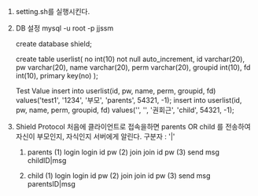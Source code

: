 1. setting.sh를 실행시킨다.

2. DB 설정
	mysql -u root -p jjssm

	create database shield;
	
	create table userlist(
	no int(10) not null auto_increment,
	id varchar(20),
	pw varchar(20),
	name varchar(20),
	perm varchar(20),
	groupid int(10),
	fd int(10),
	primary key(no)
	);

	
	Test Value
	insert into userlist(id, pw, name, perm, groupid, fd) values('test1', '1234', '부모', 'parents', 54321, -1);
	insert into userlist(id, pw, name, perm, groupid, fd) values('', '', '권회근', 'child', 54321, -1);

3. Shield Protocol
	처음에 클라이언트로 접속을하면 parents OR child 를 전송하여 자신이 부모인지, 자식인지 서버에게 알린다.
	구분자 : '|'

	1. parents
		(1) login
			login id pw
		(2) join
			join id pw
		(3) send msg
			childID|msg
	
	2. child
		(1) login
			login id pw
		(2) join
			join id pw
		(3) send msg
			parentsID|msg


